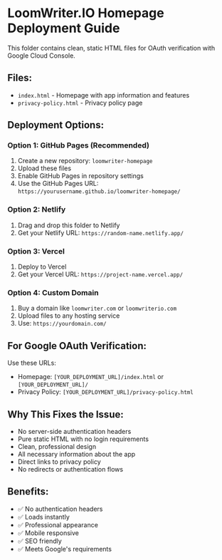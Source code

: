# LoomWriter.IO Homepage Deployment Guide

This folder contains clean, static HTML files for OAuth verification with Google Cloud Console.

## Files:
- `index.html` - Homepage with app information and features
- `privacy-policy.html` - Privacy policy page

## Deployment Options:

### Option 1: GitHub Pages (Recommended)
1. Create a new repository: `loomwriter-homepage`
2. Upload these files
3. Enable GitHub Pages in repository settings
4. Use the GitHub Pages URL: `https://yourusername.github.io/loomwriter-homepage/`

### Option 2: Netlify
1. Drag and drop this folder to Netlify
2. Get your Netlify URL: `https://random-name.netlify.app/`

### Option 3: Vercel
1. Deploy to Vercel
2. Get your Vercel URL: `https://project-name.vercel.app/`

### Option 4: Custom Domain
1. Buy a domain like `loomwriter.com` or `loomwriterio.com`
2. Upload files to any hosting service
3. Use: `https://yourdomain.com/`

## For Google OAuth Verification:
Use these URLs:
- Homepage: `[YOUR_DEPLOYMENT_URL]/index.html` or `[YOUR_DEPLOYMENT_URL]/`
- Privacy Policy: `[YOUR_DEPLOYMENT_URL]/privacy-policy.html`

## Why This Fixes the Issue:
- No server-side authentication headers
- Pure static HTML with no login requirements
- Clean, professional design
- All necessary information about the app
- Direct links to privacy policy
- No redirects or authentication flows

## Benefits:
- ✅ No authentication headers
- ✅ Loads instantly
- ✅ Professional appearance
- ✅ Mobile responsive
- ✅ SEO friendly
- ✅ Meets Google's requirements